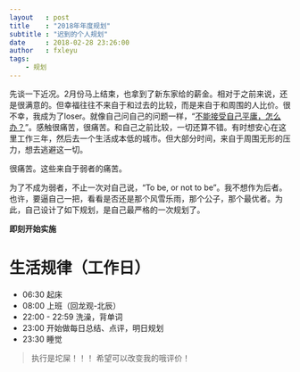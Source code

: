 ```yaml
---
layout   : post
title    : "2018年年度规划"
subtitle : "迟到的个人规划"
date     : 2018-02-28 23:26:00
author   : fxleyu
tags:
    - 规划
---
```


先谈一下近况。2月份马上结束，也拿到了新东家给的薪金。相对于之前来说，还是很满意的。但幸福往往不来自于和过去的比较，而是来自于和周围的人比价。很不幸，我成为了loser。就像自己问自己的问题一样，“[不能接受自己平庸，怎么办？](https://github.com/fxleyu/fxleyu.github.io/issues/119)”。感触很痛苦，很痛苦。和自己之前比较，一切还算不错。有时想安心在这里工作三年，然后去一个生活成本低的城市。但大部分时间，来自于周围无形的压力，想去逃避这一切。

很痛苦。这些来自于弱者的痛苦。

为了不成为弱者，不止一次对自己说，“To be, or not to be”。我不想作为后者。也许，要逼自己一把，看看是否还是那个风雪乐雨，那个公子，那个最优者。为此，自己设计了如下规划，是自己最严格的一次规划了。

**即刻开始实施**

# 生活规律（工作日）
- 06:30 起床
- 08:00 上班（回龙观-北辰）
- 22:00 - 22:59 洗澡，背单词
- 23:00 开始做每日总结、点评，明日规划
- 23:30 睡觉
> 执行是坨屎！！！ 希望可以改变我的哦评价！
##
